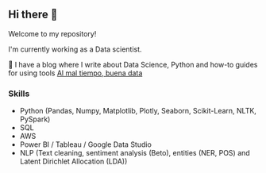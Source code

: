 ## Hi there 👋

Welcome to my repository! 

I'm currently working as a Data scientist.

📑 I have a blog where I write about Data Science, Python and how-to guides for using tools <a href="https://lauralpezb.medium.com">Al mal tiempo, buena data</a> 


### Skills 
- Python (Pandas, Numpy, Matplotlib, Plotly, Seaborn, Scikit-Learn, NLTK, PySpark)
- SQL
- AWS
- Power BI / Tableau / Google Data Studio
- NLP (Text cleaning, sentiment analysis (Beto), entities (NER, POS) and Latent Dirichlet Allocation (LDA))


<!--
**lauralpezb/lauralpezb** is a ✨ _special_ ✨ repository because its `README.md` (this file) appears on your GitHub profile.

Here are some ideas to get you started:

- 🔭 I’m currently working on ...
- 🌱 I’m currently learning ...
- 👯 I’m looking to collaborate on ...
- 🤔 I’m looking for help with ...
- 💬 Ask me about ...
- 📫 How to reach me: ...
- 😄 Pronouns: ...
- ⚡ Fun fact: ...
-->
